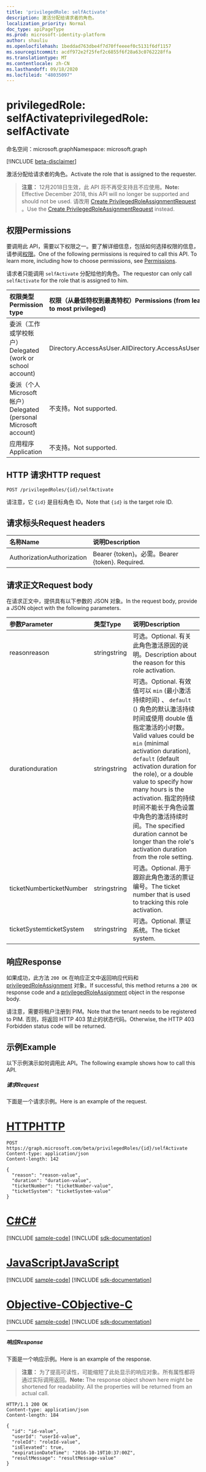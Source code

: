```yaml
---
title: 'privilegedRole: selfActivate'
description: 激活分配给请求者的角色。
localization_priority: Normal
doc_type: apiPageType
ms.prod: microsoft-identity-platform
author: shauliu
ms.openlocfilehash: 1beddad763dbe4f7d70ffeeeef0c5131f6df1157
ms.sourcegitcommit: acdf972e2f25fef2c6855f6f28a63c0762228ffa
ms.translationtype: MT
ms.contentlocale: zh-CN
ms.lasthandoff: 09/18/2020
ms.locfileid: "48035097"
---
```

# <a name="privilegedrole-selfactivate"></a><span data-ttu-id="1104e-103">privilegedRole: selfActivate</span><span class="sxs-lookup"><span data-stu-id="1104e-103">privilegedRole: selfActivate</span></span>

<span data-ttu-id="1104e-104">命名空间：microsoft.graph</span><span class="sxs-lookup"><span data-stu-id="1104e-104">Namespace: microsoft.graph</span></span>

[!INCLUDE [beta-disclaimer](../../includes/beta-disclaimer.md)]

<span data-ttu-id="1104e-105">激活分配给请求者的角色。</span><span class="sxs-lookup"><span data-stu-id="1104e-105">Activate the role that is assigned to the requester.</span></span>

><span data-ttu-id="1104e-106">**注意：** 12月2018日生效，此 API 将不再受支持且不应使用。</span><span class="sxs-lookup"><span data-stu-id="1104e-106">**Note:** Effective December 2018, this API will no longer be supported and should not be used.</span></span> <span data-ttu-id="1104e-107">请改用 [Create PrivilegedRoleAssignmentRequest](privilegedroleassignmentrequest-post.md) 。</span><span class="sxs-lookup"><span data-stu-id="1104e-107">Use the [Create PrivilegedRoleAssignmentRequest](privilegedroleassignmentrequest-post.md) instead.</span></span>


## <a name="permissions"></a><span data-ttu-id="1104e-108">权限</span><span class="sxs-lookup"><span data-stu-id="1104e-108">Permissions</span></span>
<span data-ttu-id="1104e-p102">要调用此 API，需要以下权限之一。要了解详细信息，包括如何选择权限的信息，请参阅[权限](/graph/permissions-reference)。</span><span class="sxs-lookup"><span data-stu-id="1104e-p102">One of the following permissions is required to call this API. To learn more, including how to choose permissions, see [Permissions](/graph/permissions-reference).</span></span>

<span data-ttu-id="1104e-111">请求者只能调用 ```selfActivate``` 分配给他的角色。</span><span class="sxs-lookup"><span data-stu-id="1104e-111">The requestor can only call ```selfActivate``` for the role that is assigned to him.</span></span>
 

|<span data-ttu-id="1104e-112">权限类型</span><span class="sxs-lookup"><span data-stu-id="1104e-112">Permission type</span></span>      | <span data-ttu-id="1104e-113">权限（从最低特权到最高特权）</span><span class="sxs-lookup"><span data-stu-id="1104e-113">Permissions (from least to most privileged)</span></span>              |
|:--------------------|:---------------------------------------------------------|
|<span data-ttu-id="1104e-114">委派（工作或学校帐户）</span><span class="sxs-lookup"><span data-stu-id="1104e-114">Delegated (work or school account)</span></span> | <span data-ttu-id="1104e-115">Directory.AccessAsUser.All</span><span class="sxs-lookup"><span data-stu-id="1104e-115">Directory.AccessAsUser.All</span></span>    |
|<span data-ttu-id="1104e-116">委派（个人 Microsoft 帐户）</span><span class="sxs-lookup"><span data-stu-id="1104e-116">Delegated (personal Microsoft account)</span></span> | <span data-ttu-id="1104e-117">不支持。</span><span class="sxs-lookup"><span data-stu-id="1104e-117">Not supported.</span></span>    |
|<span data-ttu-id="1104e-118">应用程序</span><span class="sxs-lookup"><span data-stu-id="1104e-118">Application</span></span> | <span data-ttu-id="1104e-119">不支持。</span><span class="sxs-lookup"><span data-stu-id="1104e-119">Not supported.</span></span> |

## <a name="http-request"></a><span data-ttu-id="1104e-120">HTTP 请求</span><span class="sxs-lookup"><span data-stu-id="1104e-120">HTTP request</span></span>
<!-- { "blockType": "ignored" } -->
```http
POST /privilegedRoles/{id}/selfActivate
```

<span data-ttu-id="1104e-121">请注意，它 ``{id}`` 是目标角色 ID。</span><span class="sxs-lookup"><span data-stu-id="1104e-121">Note that ``{id}`` is the target role ID.</span></span>
## <a name="request-headers"></a><span data-ttu-id="1104e-122">请求标头</span><span class="sxs-lookup"><span data-stu-id="1104e-122">Request headers</span></span>
| <span data-ttu-id="1104e-123">名称</span><span class="sxs-lookup"><span data-stu-id="1104e-123">Name</span></span>       | <span data-ttu-id="1104e-124">说明</span><span class="sxs-lookup"><span data-stu-id="1104e-124">Description</span></span>|
|:---------------|:----------|
| <span data-ttu-id="1104e-125">Authorization</span><span class="sxs-lookup"><span data-stu-id="1104e-125">Authorization</span></span>  | <span data-ttu-id="1104e-p103">Bearer {token}。必需。</span><span class="sxs-lookup"><span data-stu-id="1104e-p103">Bearer {token}. Required.</span></span> |

## <a name="request-body"></a><span data-ttu-id="1104e-128">请求正文</span><span class="sxs-lookup"><span data-stu-id="1104e-128">Request body</span></span>
<span data-ttu-id="1104e-129">在请求正文中，提供具有以下参数的 JSON 对象。</span><span class="sxs-lookup"><span data-stu-id="1104e-129">In the request body, provide a JSON object with the following parameters.</span></span>

| <span data-ttu-id="1104e-130">参数</span><span class="sxs-lookup"><span data-stu-id="1104e-130">Parameter</span></span>    | <span data-ttu-id="1104e-131">类型</span><span class="sxs-lookup"><span data-stu-id="1104e-131">Type</span></span>   |<span data-ttu-id="1104e-132">说明</span><span class="sxs-lookup"><span data-stu-id="1104e-132">Description</span></span>|
|:---------------|:--------|:----------|
|<span data-ttu-id="1104e-133">reason</span><span class="sxs-lookup"><span data-stu-id="1104e-133">reason</span></span>|<span data-ttu-id="1104e-134">string</span><span class="sxs-lookup"><span data-stu-id="1104e-134">string</span></span>|<span data-ttu-id="1104e-135">可选。</span><span class="sxs-lookup"><span data-stu-id="1104e-135">Optional.</span></span> <span data-ttu-id="1104e-136">有关此角色激活原因的说明。</span><span class="sxs-lookup"><span data-stu-id="1104e-136">Description about the reason for this role activation.</span></span>|
|<span data-ttu-id="1104e-137">duration</span><span class="sxs-lookup"><span data-stu-id="1104e-137">duration</span></span>|<span data-ttu-id="1104e-138">string</span><span class="sxs-lookup"><span data-stu-id="1104e-138">string</span></span>|<span data-ttu-id="1104e-139">可选。</span><span class="sxs-lookup"><span data-stu-id="1104e-139">Optional.</span></span> <span data-ttu-id="1104e-140">有效值可以 ```min``` (最小激活持续时间) 、 ```default``` () 角色的默认激活持续时间或使用 double 值指定激活的小时数。</span><span class="sxs-lookup"><span data-stu-id="1104e-140">Valid values could be ```min``` (minimal activation duration), ```default``` (default activation duration for the role), or a double value to specify how many hours is the activation.</span></span> <span data-ttu-id="1104e-141">指定的持续时间不能长于角色设置中角色的激活持续时间。</span><span class="sxs-lookup"><span data-stu-id="1104e-141">The specified duration cannot be longer than the role's activation duration from the role setting.</span></span> |
|<span data-ttu-id="1104e-142">ticketNumber</span><span class="sxs-lookup"><span data-stu-id="1104e-142">ticketNumber</span></span>|<span data-ttu-id="1104e-143">string</span><span class="sxs-lookup"><span data-stu-id="1104e-143">string</span></span>|<span data-ttu-id="1104e-144">可选。</span><span class="sxs-lookup"><span data-stu-id="1104e-144">Optional.</span></span> <span data-ttu-id="1104e-145">用于跟踪此角色激活的票证编号。</span><span class="sxs-lookup"><span data-stu-id="1104e-145">The ticket number that is used to tracking this role activation.</span></span>|
|<span data-ttu-id="1104e-146">ticketSystem</span><span class="sxs-lookup"><span data-stu-id="1104e-146">ticketSystem</span></span>|<span data-ttu-id="1104e-147">string</span><span class="sxs-lookup"><span data-stu-id="1104e-147">string</span></span>|<span data-ttu-id="1104e-148">可选。</span><span class="sxs-lookup"><span data-stu-id="1104e-148">Optional.</span></span> <span data-ttu-id="1104e-149">票证系统。</span><span class="sxs-lookup"><span data-stu-id="1104e-149">The ticket system.</span></span>|

## <a name="response"></a><span data-ttu-id="1104e-150">响应</span><span class="sxs-lookup"><span data-stu-id="1104e-150">Response</span></span>

<span data-ttu-id="1104e-151">如果成功，此方法 `200 OK` 在响应正文中返回响应代码和 [privilegedRoleAssignment](../resources/privilegedroleassignment.md) 对象。</span><span class="sxs-lookup"><span data-stu-id="1104e-151">If successful, this method returns a `200 OK` response code and a [privilegedRoleAssignment](../resources/privilegedroleassignment.md) object in the response body.</span></span>

<span data-ttu-id="1104e-152">请注意，需要将租户注册到 PIM。</span><span class="sxs-lookup"><span data-stu-id="1104e-152">Note that the tenant needs to be registered to PIM.</span></span> <span data-ttu-id="1104e-153">否则，将返回 HTTP 403 禁止的状态代码。</span><span class="sxs-lookup"><span data-stu-id="1104e-153">Otherwise, the HTTP 403 Forbidden status code will be returned.</span></span>
## <a name="example"></a><span data-ttu-id="1104e-154">示例</span><span class="sxs-lookup"><span data-stu-id="1104e-154">Example</span></span>
<span data-ttu-id="1104e-155">以下示例演示如何调用此 API。</span><span class="sxs-lookup"><span data-stu-id="1104e-155">The following example shows how to call this API.</span></span>
##### <a name="request"></a><span data-ttu-id="1104e-156">请求</span><span class="sxs-lookup"><span data-stu-id="1104e-156">Request</span></span>
<span data-ttu-id="1104e-157">下面是一个请求示例。</span><span class="sxs-lookup"><span data-stu-id="1104e-157">Here is an example of the request.</span></span>

# <a name="http"></a>[<span data-ttu-id="1104e-158">HTTP</span><span class="sxs-lookup"><span data-stu-id="1104e-158">HTTP</span></span>](#tab/http)
<!-- {
  "blockType": "request",
  "name": "privilegedrole_selfactivate"
}-->
```http
POST https://graph.microsoft.com/beta/privilegedRoles/{id}/selfActivate
Content-type: application/json
Content-length: 142

{
  "reason": "reason-value",
  "duration": "duration-value",
  "ticketNumber": "ticketNumber-value",
  "ticketSystem": "ticketSystem-value"
}
```
# <a name="c"></a>[<span data-ttu-id="1104e-159">C#</span><span class="sxs-lookup"><span data-stu-id="1104e-159">C#</span></span>](#tab/csharp)
[!INCLUDE [sample-code](../includes/snippets/csharp/privilegedrole-selfactivate-csharp-snippets.md)]
[!INCLUDE [sdk-documentation](../includes/snippets/snippets-sdk-documentation-link.md)]

# <a name="javascript"></a>[<span data-ttu-id="1104e-160">JavaScript</span><span class="sxs-lookup"><span data-stu-id="1104e-160">JavaScript</span></span>](#tab/javascript)
[!INCLUDE [sample-code](../includes/snippets/javascript/privilegedrole-selfactivate-javascript-snippets.md)]
[!INCLUDE [sdk-documentation](../includes/snippets/snippets-sdk-documentation-link.md)]

# <a name="objective-c"></a>[<span data-ttu-id="1104e-161">Objective-C</span><span class="sxs-lookup"><span data-stu-id="1104e-161">Objective-C</span></span>](#tab/objc)
[!INCLUDE [sample-code](../includes/snippets/objc/privilegedrole-selfactivate-objc-snippets.md)]
[!INCLUDE [sdk-documentation](../includes/snippets/snippets-sdk-documentation-link.md)]

---


##### <a name="response"></a><span data-ttu-id="1104e-162">响应</span><span class="sxs-lookup"><span data-stu-id="1104e-162">Response</span></span>
<span data-ttu-id="1104e-163">下面是一个响应示例。</span><span class="sxs-lookup"><span data-stu-id="1104e-163">Here is an example of the response.</span></span> 

><span data-ttu-id="1104e-p109">**注意：** 为了提高可读性，可能缩短了此处显示的响应对象。所有属性都将通过实际调用返回。</span><span class="sxs-lookup"><span data-stu-id="1104e-p109">**Note:** The response object shown here might be shortened for readability. All the properties will be returned from an actual call.</span></span>
<!-- {
  "blockType": "response",
  "truncated": true,
  "@odata.type": "microsoft.graph.privilegedRoleAssignment"
} -->
```http
HTTP/1.1 200 OK
Content-type: application/json
Content-length: 184

{
  "id": "id-value",
  "userId": "userId-value",
  "roleId": "roleId-value",
  "isElevated": true,
  "expirationDateTime": "2016-10-19T10:37:00Z",
  "resultMessage": "resultMessage-value"
}
```

<!-- uuid: 8fcb5dbc-d5aa-4681-8e31-b001d5168d79
2015-10-25 14:57:30 UTC -->
<!--
{
  "type": "#page.annotation",
  "description": "privilegedRole: selfActivate",
  "keywords": "",
  "section": "documentation",
  "tocPath": "",
  "suppressions": [
  ]
}
-->


